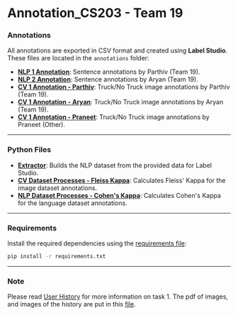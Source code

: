 # Annotation_CS203 - Team 19  

### Annotations  

All annotations are exported in CSV format and created using **Label Studio**. These files are located in the `annotations` folder:  

- **[NLP 1 Annotation](/annotations/nlp_parthiv.csv)**: Sentence annotations by Parthiv (Team 19).  
- **[NLP 2 Annotation](annotations/nlp_aryan.csv)**: Sentence annotations by Aryan (Team 19).  
- **[CV 1 Annotation - Parthiv](annotations/cv_parthiv.csv)**: Truck/No Truck image annotations by Parthiv (Team 19).  
- **[CV 1 Annotation - Aryan](annotations/cv_aryan.csv)**: Truck/No Truck image annotations by Aryan (Team 19).  
- **[CV 1 Annotation - Praneet](annotations/cv_praneet.csv)**: Truck/No Truck image annotations by Praneet (Other).  

---

### Python Files  

- **[Extractor](extractor.py)**: Builds the NLP dataset from the provided data for Label Studio.  
- **[CV Dataset Processes - Fleiss Kappa](calculator_cv.py)**: Calculates Fleiss' Kappa for the image dataset annotations.  
- **[NLP Dataset Processes - Cohen's Kappa](calculator_nlp.ipynb)**: Calculates Cohen's Kappa for the language dataset annotations.  

---

### Requirements  

Install the required dependencies using the [requirements file](requirements.txt):  
```bash
pip install -r requirements.txt
```
---

### Note 

Please read [User History](user_history.txt) for more information on task 1. 
The pdf of images, and images of the history are put in this [file](Task_1_Enivronment_setup.pdf).
